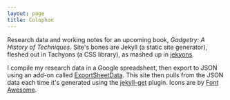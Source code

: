 ```yaml
---
layout: page
title: Colophon
---
```


Research data and working notes for an upcoming book, *Gadgetry: A History of Techniques.* Site's bones are Jekyll (a static site generator), fleshed out in Tachyons (a CSS library), as mashed up in [jekyons](https://github.com/joshosbrn/jekyons).

I compile my research data in a Google spreadsheet, then export to JSON using an add-on called [ExportSheetData](https://github.com/Synthoid/ExportSheetData). This site then pulls from the JSON data each time it's generated using the [jekyll-get](https://github.com/18F/jekyll-get) plugin. Icons are by [Font Awesome](https://fontawesome.com/).
